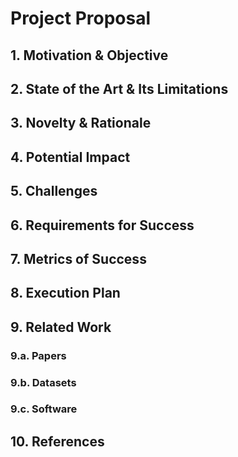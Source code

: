 # Project Proposal

## 1. Motivation & Objective

## 2. State of the Art & Its Limitations

## 3. Novelty & Rationale

## 4. Potential Impact

## 5. Challenges

## 6. Requirements for Success 

## 7. Metrics of Success

## 8. Execution Plan

## 9. Related Work

### 9.a. Papers

### 9.b. Datasets

### 9.c. Software

## 10. References
